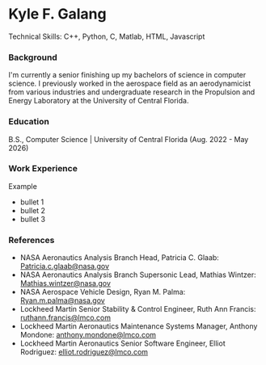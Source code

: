 # Kyle F. Galang
Technical Skills: C++, Python, C, Matlab, HTML, Javascript

### Background
I'm currently a senior finishing up my bachelors of science in computer science. I previously worked in the aerospace field as an aerodynamicist from various industries and undergraduate research in the Propulsion and Energy Laboratory at the University of Central Florida. 

### Education
B.S., Computer Science | University of Central Florida (Aug. 2022 - May 2026)

### Work Experience
Example 
- bullet 1
- bullet 2
- bullet 3

### References
- NASA Aeronautics Analysis Branch Head, Patricia C. Glaab: Patricia.c.glaab@nasa.gov
- NASA Aeronautics Analysis Branch Supersonic Lead, Mathias Wintzer: Mathias.wintzer@nasa.gov
- NASA Aerospace Vehicle Design, Ryan M. Palma: Ryan.m.palma@nasa.gov
- Lockheed Martin Senior Stability & Control Engineer, Ruth Ann Francis: ruthann.francis@lmco.com
- Lockheed Martin Aeronautics Maintenance Systems Manager, Anthony Mondone: anthony.mondone@lmco.com
- Lockheed Martin Aeronautics Senior Software Engineer, Elliot Rodriguez: elliot.rodriguez@lmco.com
